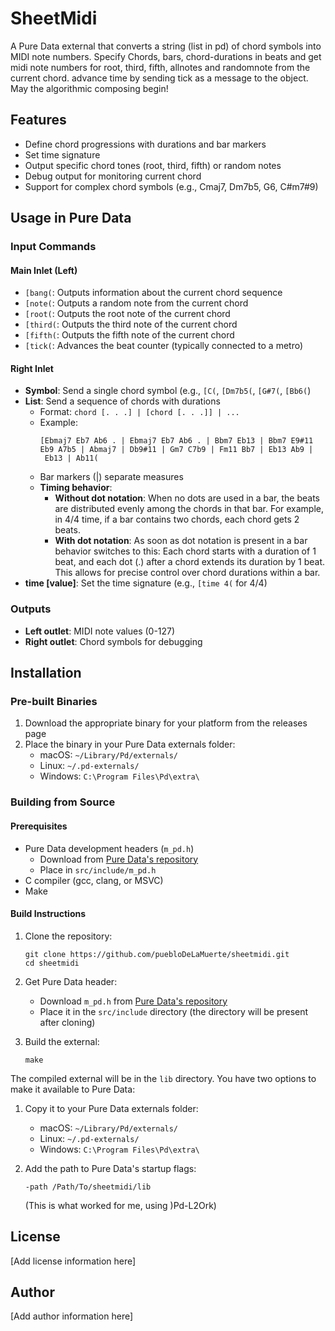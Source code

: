 # SheetMidi

A Pure Data external that converts a string (list in pd) of chord symbols into MIDI note numbers. Specify Chords, bars, chord-durations in beats and get midi note numbers for root, third, fifth, allnotes and randomnote from the current chord. advance time by sending tick as a message to the object. May the algorithmic composing begin!

## Features

- Define chord progressions with durations and bar markers
- Set time signature
- Output specific chord tones (root, third, fifth) or random notes
- Debug output for monitoring current chord
- Support for complex chord symbols (e.g., Cmaj7, Dm7b5, G6, C#m7#9)

## Usage in Pure Data

### Input Commands

#### Main Inlet (Left)

- `[bang(`: Outputs information about the current chord sequence
- `[note(`: Outputs a random note from the current chord
- `[root(`: Outputs the root note of the current chord
- `[third(`: Outputs the third note of the current chord
- `[fifth(`: Outputs the fifth note of the current chord
- `[tick(`: Advances the beat counter (typically connected to a metro)

#### Right Inlet

- **Symbol**: Send a single chord symbol (e.g., `[C(`, `[Dm7b5(`, `[G#7(`, `[Bb6(`)
- **List**: Send a sequence of chords with durations
  - Format: `chord [. . .] | [chord [. . .]] | ...`
  - Example:
    ```
    [Ebmaj7 Eb7 Ab6 . | Ebmaj7 Eb7 Ab6 . | Bbm7 Eb13 | Bbm7 E9#11 Eb9 A7b5 | Abmaj7 | Db9#11 | Gm7 C7b9 | Fm11 Bb7 | Eb13 Ab9 | Eb13 | Ab11(
    ```
  - Bar markers (|) separate measures
  - **Timing behavior**:
    - **Without dot notation**: When no dots are used in a bar, the beats are distributed evenly among the chords in that bar. For example, in 4/4 time, if a bar contains two chords, each chord gets 2 beats.
    - **With dot notation**: As soon as dot notation is present in a bar behavior switches to this: Each chord starts with a duration of 1 beat, and each dot (.) after a chord extends its duration by 1 beat. This allows for precise control over chord durations within a bar.
- **time [value]**: Set the time signature (e.g., `[time 4(` for 4/4) 

### Outputs

- **Left outlet**: MIDI note values (0-127)
- **Right outlet**: Chord symbols for debugging

## Installation

### Pre-built Binaries

1. Download the appropriate binary for your platform from the releases page
2. Place the binary in your Pure Data externals folder:
   - macOS: `~/Library/Pd/externals/`
   - Linux: `~/.pd-externals/`
   - Windows: `C:\Program Files\Pd\extra\`

### Building from Source

#### Prerequisites

- Pure Data development headers (`m_pd.h`)
  - Download from [Pure Data's repository](https://github.com/pure-data/pure-data/blob/master/src/m_pd.h)
  - Place in `src/include/m_pd.h`
- C compiler (gcc, clang, or MSVC)
- Make

#### Build Instructions

1. Clone the repository:
   ```
   git clone https://github.com/puebloDeLaMuerte/sheetmidi.git
   cd sheetmidi
   ```

2. Get Pure Data header:
   - Download `m_pd.h` from [Pure Data's repository](https://github.com/pure-data/pure-data/blob/master/src/m_pd.h)
   - Place it in the `src/include` directory (the directory will be present after cloning)

3. Build the external:
   ```
   make
   ```

The compiled external will be in the `lib` directory. You have two options to make it available to Pure Data:

1. Copy it to your Pure Data externals folder:
   - macOS: `~/Library/Pd/externals/`
   - Linux: `~/.pd-externals/`
   - Windows: `C:\Program Files\Pd\extra\`

2. Add the path to Pure Data's startup flags:
   ```
   -path /Path/To/sheetmidi/lib
   ```
   (This is what worked for me, using )Pd-L2Ork)

## License

[Add license information here]

## Author

[Add author information here]

